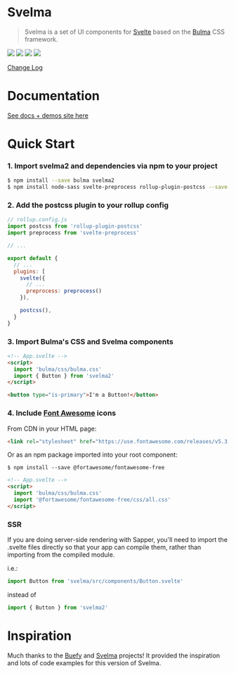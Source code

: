 # Svelma

> Svelma is a set of UI components for [Svelte](https://svelte.dev) based on the [Bulma](http://bulma.io) CSS framework.

<a href="https://www.npmjs.com/package/svelma2"><img src="https://img.shields.io/npm/v/svelma2.svg" /></a>
<a href="https://www.npmjs.com/package/svelma2"><img src="https://img.shields.io/npm/l/svelma2.svg" /></a>
<a href="https://bundlephobia.com/result?p=svelma2"><img src="https://badgen.net/bundlephobia/minzip/svelma2"></a>
<a href="https://travis-ci.com/abbychau/svelma2"><img src="https://travis-ci.com/abbychau/svelma2.svg?branch=master"></a>


[Change Log](CHANGELOG.md)



# Documentation

[See docs + demos site here](https://abbychau.github.io/svelma2)

# Quick Start

### 1. Import svelma2 and dependencies via npm to your project

```bash
$ npm install --save bulma svelma2
$ npm install node-sass svelte-preprocess rollup-plugin-postcss --save-dev
```

### 2. Add the postcss plugin to your rollup config

```js
// rollup.config.js
import postcss from 'rollup-plugin-postcss'
import preprocess from 'svelte-preprocess'

// ...

export default {
  // ...
  plugins: [
    svelte({
      // ...
      preprocess: preprocess()
    }),

    postcss(),
  }
}
```

### 3. Import Bulma's CSS and Svelma components

```html
<!-- App.svelte -->
<script>
  import 'bulma/css/bulma.css'
  import { Button } from 'svelma2'
</script>

<button type="is-primary">I'm a Button!</button>
```

### 4. Include [Font Awesome](https://fontawesome.com/) icons

From CDN in your HTML page:

```html
<link rel="stylesheet" href="https://use.fontawesome.com/releases/v5.3.1/css/all.css" />
```

Or as an npm package imported into your root component:

`$ npm install --save @fortawesome/fontawesome-free`

```html
<!-- App.svelte -->
<script>
  import 'bulma/css/bulma.css'
  import '@fortawesome/fontawesome-free/css/all.css'
</script>
```

### SSR

If you are doing server-side rendering with Sapper, you'll need to import the .svelte files directly so that your app can compile them, rather than importing from the compiled module.

i.e.:

```js
import Button from 'svelma/src/components/Button.svelte'
```

instead of

```js
import { Button } from 'svelma2'
```


# Inspiration

Much thanks to the [Buefy](https://buefy.org) and [Svelma](https://c0bra.github.io/svelma/) projects! It provided the inspiration and lots of code examples for this version of Svelma.
